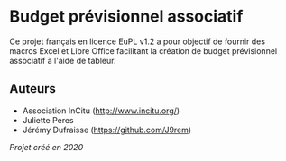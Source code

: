 # Budget prévisionnel associatif

Ce projet français en licence EuPL v1.2 a pour objectif de fournir des macros Excel et Libre Office facilitant la création de budget prévisionnel associatif à l'aide de tableur.

## Auteurs

 - Association InCitu (http://www.incitu.org/)
 - Juliette Peres
 - Jérémy Dufraisse (https://github.com/J9rem)
 
_Projet créé en 2020_